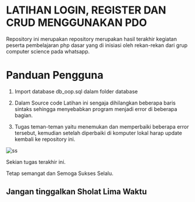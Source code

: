 # LATIHAN LOGIN, REGISTER DAN CRUD MENGGUNAKAN PDO

Repository ini merupakan repository merupakan hasil terakhir kegiatan peserta pembelajaran php dasar yang di inisiasi oleh rekan-rekan dari grup computer science pada whatsapp.

# Panduan Pengguna

1. Import database db_oop.sql dalam folder database

2. Dalam Source code Latihan ini sengaja dihilangkan beberapa baris sintaks
sehingga menyebabkan program menjadi error di beberapa bagian.

3. Tugas teman-teman yaitu menemukan dan memperbaiki beberapa error tersebut, 
kemudian setelah diperbaiki di komputer lokal harap update kembali ke repository ini.

![ss](/asset/Screenshot_20200509_220428.png)

Sekian tugas terakhir ini.

Tetap semangat dan Semoga Sukses Selalu.
## Jangan tinggalkan Sholat Lima Waktu

